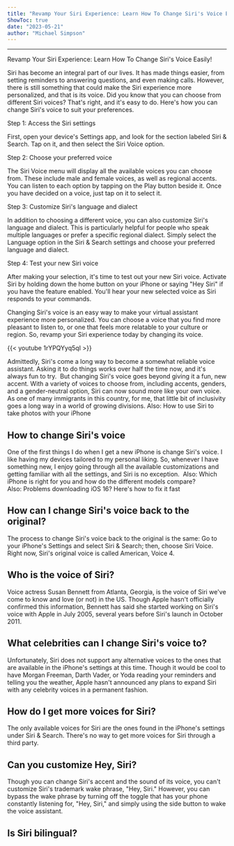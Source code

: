 ```yaml
---
title: "Revamp Your Siri Experience: Learn How To Change Siri's Voice Easily!"
ShowToc: true 
date: "2023-05-21"
author: "Michael Simpson"
---
```

*****
Revamp Your Siri Experience: Learn How To Change Siri's Voice Easily!

Siri has become an integral part of our lives. It has made things easier, from setting reminders to answering questions, and even making calls. However, there is still something that could make the Siri experience more personalized, and that is its voice. Did you know that you can choose from different Siri voices? That's right, and it's easy to do. Here's how you can change Siri's voice to suit your preferences.

Step 1: Access the Siri settings

First, open your device's Settings app, and look for the section labeled Siri & Search. Tap on it, and then select the Siri Voice option.

Step 2: Choose your preferred voice

The Siri Voice menu will display all the available voices you can choose from. These include male and female voices, as well as regional accents. You can listen to each option by tapping on the Play button beside it. Once you have decided on a voice, just tap on it to select it.

Step 3: Customize Siri's language and dialect

In addition to choosing a different voice, you can also customize Siri's language and dialect. This is particularly helpful for people who speak multiple languages or prefer a specific regional dialect. Simply select the Language option in the Siri & Search settings and choose your preferred language and dialect.

Step 4: Test your new Siri voice

After making your selection, it's time to test out your new Siri voice. Activate Siri by holding down the home button on your iPhone or saying "Hey Siri" if you have the feature enabled. You'll hear your new selected voice as Siri responds to your commands.

Changing Siri's voice is an easy way to make your virtual assistant experience more personalized. You can choose a voice that you find more pleasant to listen to, or one that feels more relatable to your culture or region. So, revamp your Siri experience today by changing its voice.

{{< youtube 1rYPQYyq5qI >}} 



Admittedly, Siri's come a long way to become a somewhat reliable voice assistant. Asking it to do things works over half the time now, and it's always fun to try. 
But changing Siri's voice goes beyond giving it a fun, new accent. With a variety of voices to choose from, including accents, genders, and a gender-neutral option, Siri can now sound more like your own voice. As one of many immigrants in this country, for me, that little bit of inclusivity goes a long way in a world of growing divisions.
Also: How to use Siri to take photos with your iPhone

 
## How to change Siri's voice


One of the first things I do when I get a new iPhone is change Siri's voice. I like having my devices tailored to my personal liking. So, whenever I have something new, I enjoy going through all the available customizations and getting familiar with all the settings, and Siri is no exception. 
Also: Which iPhone is right for you and how do the different models compare?
Also: Problems downloading iOS 16? Here's how to fix it fast

 
## How can I change Siri's voice back to the original?


The process to change Siri's voice back to the original is the same: Go to your iPhone's Settings and select Siri & Search; then, choose Siri Voice. Right now, Siri's original voice is called American, Voice 4. 

 
## Who is the voice of Siri?


Voice actress Susan Bennett from Atlanta, Georgia, is the voice of Siri we've come to know and love (or not) in the US. Though Apple hasn't officially confirmed this information, Bennett has said she started working on Siri's voice with Apple in July 2005, several years before Siri's launch in October 2011. 

 
## What celebrities can I change Siri's voice to?


Unfortunately, Siri does not support any alternative voices to the ones that are available in the iPhone's settings at this time. Though it would be cool to have Morgan Freeman, Darth Vader, or Yoda reading your reminders and telling you the weather, Apple hasn't announced any plans to expand Siri with any celebrity voices in a permanent fashion.

 
## How do I get more voices for Siri?


The only available voices for Siri are the ones found in the iPhone's settings under Siri & Search. There's no way to get more voices for Siri through a third party.

 
## Can you customize Hey, Siri?


Though you can change Siri's accent and the sound of its voice, you can't customize Siri's trademark wake phrase, "Hey, Siri." However, you can bypass the wake phrase by turning off the toggle that has your phone constantly listening for, "Hey, Siri," and simply using the side button to wake the voice assistant.

 
## Is Siri bilingual?



